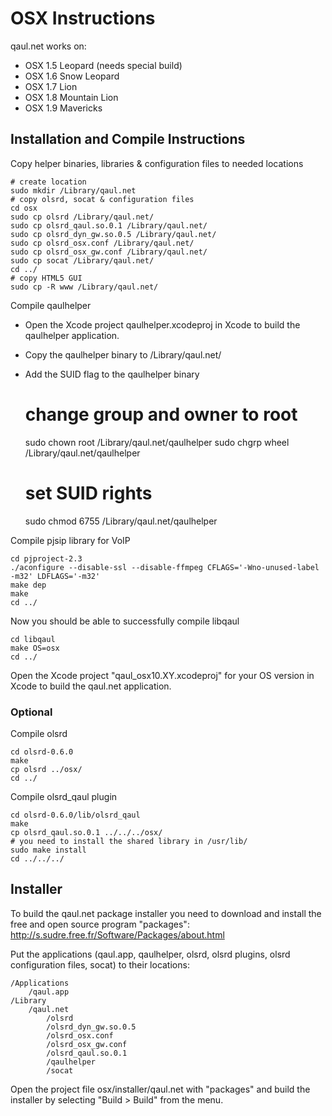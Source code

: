 OSX Instructions
================

qaul.net works on:
* OSX 1.5 Leopard (needs special build)
* OSX 1.6 Snow Leopard
* OSX 1.7 Lion
* OSX 1.8 Mountain Lion
* OSX 1.9 Mavericks


Installation and Compile Instructions
--------------------------------------

Copy helper binaries, libraries & configuration files to needed locations

    # create location
    sudo mkdir /Library/qaul.net
    # copy olsrd, socat & configuration files
    cd osx
    sudo cp olsrd /Library/qaul.net/
    sudo cp olsrd_qaul.so.0.1 /Library/qaul.net/
    sudo cp olsrd_dyn_gw.so.0.5 /Library/qaul.net/
    sudo cp olsrd_osx.conf /Library/qaul.net/
    sudo cp olsrd_osx_gw.conf /Library/qaul.net/
    sudo cp socat /Library/qaul.net/
    cd ../
    # copy HTML5 GUI
    sudo cp -R www /Library/qaul.net/


Compile qaulhelper
* Open the Xcode project qaulhelper.xcodeproj in Xcode to build the qaulhelper application.
* Copy the qaulhelper binary to /Library/qaul.net/
* Add the SUID flag to the qaulhelper binary

    # change group and owner to root
    sudo chown root /Library/qaul.net/qaulhelper
    sudo chgrp wheel /Library/qaul.net/qaulhelper
    # set SUID rights
    sudo chmod 6755 /Library/qaul.net/qaulhelper
    

Compile pjsip library for VoIP

    cd pjproject-2.3
    ./aconfigure --disable-ssl --disable-ffmpeg CFLAGS='-Wno-unused-label -m32' LDFLAGS='-m32'
    make dep
    make
    cd ../

Now you should be able to successfully compile libqaul   

    cd libqaul
    make OS=osx
    cd ../

Open the Xcode project "qaul_osx10.XY.xcodeproj" for your OS version in Xcode to build the qaul.net 
application.


### Optional

Compile olsrd

    cd olsrd-0.6.0
    make
    cp olsrd ../osx/
    cd ../

Compile olsrd_qaul plugin

    cd olsrd-0.6.0/lib/olsrd_qaul
    make
    cp olsrd_qaul.so.0.1 ../../../osx/
    # you need to install the shared library in /usr/lib/
    sudo make install
    cd ../../../
    

Installer
---------

To build the qaul.net package installer you need to download and install the free and
open source program "packages":
http://s.sudre.free.fr/Software/Packages/about.html

Put the applications (qaul.app, qaulhelper, olsrd, olsrd plugins, olsrd configuration 
files, socat) to their locations:

    /Applications
        /qaul.app
    /Library
        /qaul.net
            /olsrd
            /olsrd_dyn_gw.so.0.5
            /olsrd_osx.conf
            /olsrd_osx_gw.conf
            /olsrd_qaul.so.0.1
            /qaulhelper
            /socat

Open the project file osx/installer/qaul.net with "packages" and build the installer 
by selecting "Build > Build" from the menu.
